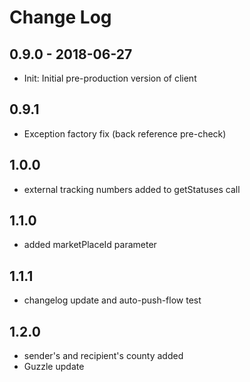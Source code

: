 # Change Log

## 0.9.0 - 2018-06-27

* Init: Initial pre-production version of client

## 0.9.1 

* Exception factory fix (back reference pre-check)

## 1.0.0 

* external tracking numbers added to getStatuses call

## 1.1.0 

* added marketPlaceId parameter

## 1.1.1

* changelog update and auto-push-flow test

## 1.2.0

* sender's and recipient's county added
* Guzzle update
